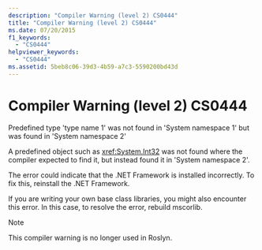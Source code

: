 ```yaml
---
description: "Compiler Warning (level 2) CS0444"
title: "Compiler Warning (level 2) CS0444"
ms.date: 07/20/2015
f1_keywords: 
  - "CS0444"
helpviewer_keywords: 
  - "CS0444"
ms.assetid: 5beb8c06-39d3-4b59-a7c3-5590200bd43d
---
```

# Compiler Warning (level 2) CS0444

Predefined type 'type name 1' was not found in 'System namespace 1' but was found in 'System namespace 2'

 A predefined object such as <xref:System.Int32> was not found where the compiler expected to find it, but instead found it in 'System namespace 2'.

 The error could indicate that the .NET Framework is installed incorrectly. To fix this, reinstall the .NET Framework.

 If you are writing your own base class libraries, you might also encounter this error. In this case, to resolve the error, rebuild mscorlib.

> [!NOTE]
> This compiler warning is no longer used in Roslyn.
